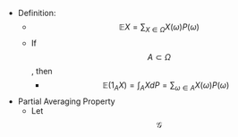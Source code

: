 - Definition:
	- $$\mathbb{E}X = \sum_{X\in\Omega}X(\omega)P(\omega)$$
	- If $$A\subset \Omega$$, then
		- $$\mathbb{E}(1_AX) = \int_AXdP=\sum_{\omega\in A} X(\omega)P(\omega)$$
- Partial Averaging Property
	- Let $$\mathcal{G}$$